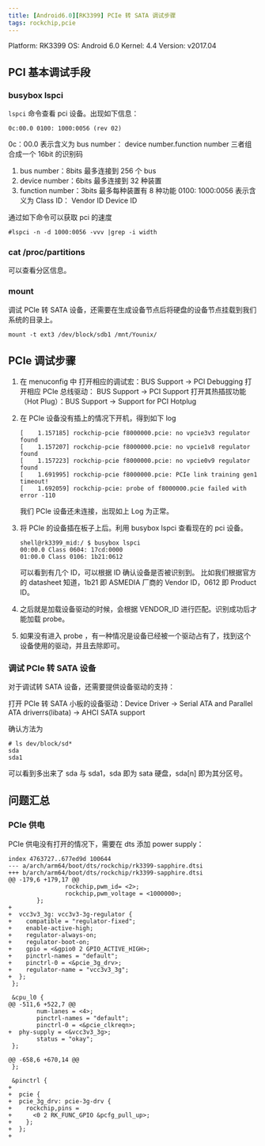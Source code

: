 ```yaml
---
title: [Android6.0][RK3399] PCIe 转 SATA 调试步骤
tags: rockchip,pcie
---
```


Platform: RK3399
OS: Android 6.0
Kernel: 4.4
Version: v2017.04

## PCI 基本调试手段
### busybox lspci
`lspci` 命令查看 pci 设备。出现如下信息：
```
0c:00.0 0100: 1000:0056 (rev 02)
```
0c：00.0 表示含义为 bus number： device number.function number 三者组合成一个 16bit 的识别码
1. bus number：8bits 最多连接到 256 个 bus
2. device number：6bits 最多连接到 32 种装置
3. function number：3bits 最多每种装置有 8 种功能
0100: 1000:0056 表示含义为 Class ID： Vendor ID  Device ID

通过如下命令可以获取 pci 的速度
```
#lspci -n -d 1000:0056 -vvv |grep -i width
```
### cat /proc/partitions
可以查看分区信息。

### mount
调试 PCIe 转 SATA 设备，还需要在生成设备节点后将硬盘的设备节点挂载到我们系统的目录上。
```
mount -t ext3 /dev/block/sdb1 /mnt/Younix/
```

## PCIe 调试步骤
1. 在 menuconfig 中
打开相应的调试宏：BUS Support -> PCI Debugging
打开相应 PCIe 总线驱动： BUS Support -> PCI Support
打开其热插拔功能（Hot Plug）：BUS Support -> Support for PCI Hotplug

2. 在 PCIe 设备没有插上的情况下开机，得到如下 log
	```
	[    1.157185] rockchip-pcie f8000000.pcie: no vpcie3v3 regulator found
	[    1.157207] rockchip-pcie f8000000.pcie: no vpcie1v8 regulator found
	[    1.157223] rockchip-pcie f8000000.pcie: no vpcie0v9 regulator found
	[    1.691995] rockchip-pcie f8000000.pcie: PCIe link training gen1 timeout!
	[    1.692059] rockchip-pcie: probe of f8000000.pcie failed with error -110
	```
	我们 PCIe 设备还未连接，出现如上 Log 为正常。
3. 将 PCIe 的设备插在板子上后。利用 busybox lspci 查看现在的 pci 设备。
	```
	shell@rk3399_mid:/ $ busybox lspci
	00:00.0 Class 0604: 17cd:0000
	01:00.0 Class 0106: 1b21:0612
	```
	可以看到有几个 ID，可以根据 ID 确认设备是否被识别到。
	比如我们根据官方的 datasheet 知道，1b21 即 ASMEDIA 厂商的 Vendor ID，0612 即 Product ID。

4. 之后就是加载设备驱动的时候，会根据 VENDOR_ID 进行匹配。识别成功后才能加载 probe。

5. 如果没有进入 probe ，有一种情况是设备已经被一个驱动占有了，找到这个设备使用的驱动，并且去除即可。

### 调试 PCIe 转 SATA 设备
对于调试转 SATA 设备，还需要提供设备驱动的支持：

打开 PCIe 转 SATA 小板的设备驱动：Device Driver -> Serial ATA and Parallel ATA driverrs(libata) -> AHCI SATA support

确认方法为
```shell
# ls dev/block/sd*
sda
sda1
```
可以看到多出来了 sda 与 sda1，sda 即为 sata 硬盘，sda[n] 即为其分区号。


## 问题汇总

### PCIe 供电
PCIe 供电没有打开的情况下，需要在 dts 添加 power supply：
```
index 4763727..677ed9d 100644
--- a/arch/arm64/boot/dts/rockchip/rk3399-sapphire.dtsi
+++ b/arch/arm64/boot/dts/rockchip/rk3399-sapphire.dtsi
@@ -179,6 +179,17 @@
                rockchip,pwm_id= <2>;
                rockchip,pwm_voltage = <1000000>;
        };
+
+  vcc3v3_3g: vcc3v3-3g-regulator {
+    compatible = "regulator-fixed";
+    enable-active-high;
+    regulator-always-on;
+    regulator-boot-on;
+    gpio = <&gpio0 2 GPIO_ACTIVE_HIGH>;
+    pinctrl-names = "default";
+    pinctrl-0 = <&pcie_3g_drv>;
+    regulator-name = "vcc3v3_3g";
+  };
 };
 
 &cpu_l0 {
@@ -511,6 +522,7 @@
        num-lanes = <4>;
        pinctrl-names = "default";
        pinctrl-0 = <&pcie_clkreqn>;
+  phy-supply = <&vcc3v3_3g>;
        status = "okay";
 };
 
@@ -658,6 +670,14 @@
 };
 
 &pinctrl {
+
+  pcie {
+  pcie_3g_drv: pcie-3g-drv {
+    rockchip,pins =
+      <0 2 RK_FUNC_GPIO &pcfg_pull_up>;
+    };
+  };
+  

```